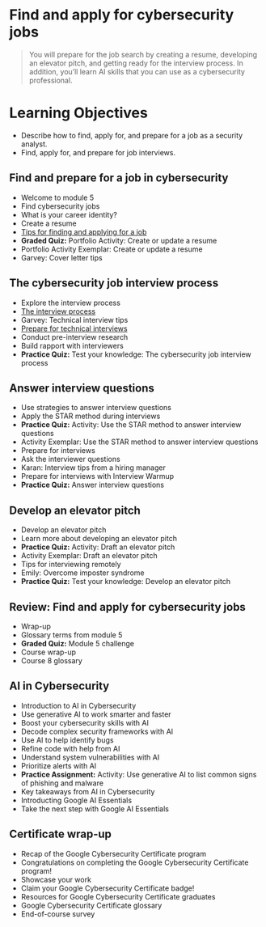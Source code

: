 # Find and apply for cybersecurity jobs
> You will prepare for the job search by creating a resume, developing an elevator pitch, and getting ready for the interview process. In addition, you’ll learn AI skills that you can use as a cybersecurity professional.
# Learning Objectives
- Describe how to find, apply for, and prepare for a job as a security analyst.
- Find, apply for, and prepare for job interviews.
## Find and prepare for a job in cybersecurity
- Welcome to module 5
- Find cybersecurity jobs
- What is your career identity?
- Create a resume
- [Tips for finding and applying for a job](https://github.com/KailaniBailey/Google-Cybersecurity-Professional-Certificate/tree/main/Course%208:%20Put%20It%20to%20Work:%20Prepare%20for%20Cybersecurity%20Jobs/Find%20and%20apply%20for%20cybersecurity%20jobs/Tips%20for%20finding%20and%20applying%20for%20a%20job)
- **Graded Quiz:** Portfolio Activity: Create or update a resume
- Portfolio Activity Exemplar: Create or update a resume
- Garvey: Cover letter tips
## The cybersecurity job interview process
- Explore the interview process
- [The interview process](https://github.com/KailaniBailey/Google-Cybersecurity-Professional-Certificate/tree/main/Course%208:%20Put%20It%20to%20Work:%20Prepare%20for%20Cybersecurity%20Jobs/Find%20and%20apply%20for%20cybersecurity%20jobs/The%20interview%20process)
- Garvey: Technical interview tips
- [Prepare for technical interviews](https://github.com/KailaniBailey/Google-Cybersecurity-Professional-Certificate/tree/main/Course%208:%20Put%20It%20to%20Work:%20Prepare%20for%20Cybersecurity%20Jobs/Find%20and%20apply%20for%20cybersecurity%20jobs/Prepare%20for%20technical%20interviews)
- Conduct pre-interview research
- Build rapport with interviewers
- **Practice Quiz:** Test your knowledge: The cybersecurity job interview process
## Answer interview questions
- Use strategies to answer interview questions
- Apply the STAR method during interviews
- **Practice Quiz:** Activity: Use the STAR method to answer interview questions
- Activity Exemplar: Use the STAR method to answer interview questions
- Prepare for interviews
- Ask the interviewer questions
- Karan: Interview tips from a hiring manager
- Prepare for interviews with Interview Warmup
- **Practice Quiz:** Answer interview questions
## Develop an elevator pitch
- Develop an elevator pitch
- Learn more about developing an elevator pitch
- **Practice Quiz:** Activity: Draft an elevator pitch
- Activity Exemplar: Draft an elevator pitch
- Tips for interviewing remotely
- Emily: Overcome imposter syndrome
- **Practice Quiz:** Test your knowledge: Develop an elevator pitch
## Review: Find and apply for cybersecurity jobs
- Wrap-up
- Glossary terms from module 5
- **Graded Quiz:** Module 5 challenge
- Course wrap-up
- Course 8 glossary
## AI in Cybersecurity
- Introduction to AI in Cybersecurity
- Use generative AI to work smarter and faster
- Boost your cybersecurity skills with AI
- Decode complex security frameworks with AI
- Use AI to help identify bugs
- Refine code with help from AI
- Understand system vulnerabilities with AI
- Prioritize alerts with AI
- **Practice Assignment:** Activity: Use generative AI to list common signs of phishing and malware
- Key takeaways from AI in Cybersecurity
- Introducting Google AI Essentials
- Take the next step with Google AI Essentials
## Certificate wrap-up
- Recap of the Google Cybersecurity Certificate program
- Congratulations on completing the Google Cybersecurity Certificate program!
- Showcase your work
- Claim your Google Cybersecurity Certificate badge!
- Resources for Google Cybersecurity Certificate graduates
- Google Cybersecurity Certificate glossary
- End-of-course survey
